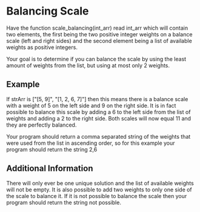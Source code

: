 # Balancing Scale

Have the function scale_balancing(int_arr) read int_arr which will contain two elements, the first being the two positive integer weights on a balance scale (left and right sides) and the second element being a list of available weights as positive integers.

Your goal is to determine if you can balance the scale by using the least amount of weights from the list, but using at most only 2 weights.

## Example

If strArr is ["[5, 9]", "[1, 2, 6, 7]"] then this means there is a balance scale with a weight of 5 on the left side and 9 on the right side. It is in fact possible to balance this scale by adding a 6 to the left side from the list of weights and adding a 2 to the right side. Both scales will now equal 11 and they are perfectly balanced.

Your program should return a comma separated string of the weights that were used from the list in ascending order, so for this example your program should return the string 2,6 

## Additional Information

There will only ever be one unique solution and the list of available weights will not be empty. It is also possible to add two weights to only one side of the scale to balance it. If it is not possible to balance the scale then your program should return the string not possible.
